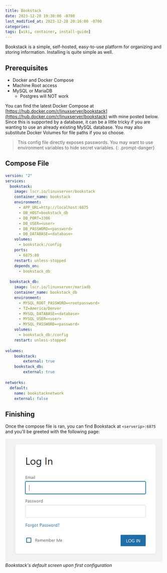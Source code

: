 ```yaml
---
title: Bookstack
date: 2023-12-28 19:30:00 -0700
last_modified_at: 2023-12-28 20:16:00 -0700
categories: 
tags: [wiki, container, install-guide]
---
```


Bookstack is a simple, self-hosted, easy-to-use platform for organizing and storing information. Installing is quite simple as well.

## Prerequisites
- Docker and Docker Compose
- Machine Root access
- MySQL or MariaDB
    - Postgres will NOT work

You can find the latest Docker Compose at [https://hub.docker.com/r/linuxserver/bookstack](https://hub.docker.com/r/linuxserver/bookstack) with mine posted below. Since this is supported by a database, it can be a little tricky if you are wanting to use an already existing MySQL database. You may also substitute Docker Volumes for file paths if you so choose.

> This config file directly exposes passwords. You may want to use environment variables to hide secret variables.
{: .prompt-danger}

## Compose File
```yaml
version: "2"
services:
  bookstack:
    image: lscr.io/linuxserver/bookstack
    container_name: bookstack
    environment:
      - APP_URL=http://localhost:6875
      - DB_HOST=bookstack_db
      - DB_PORT=3306
      - DB_USER=<user>
      - DB_PASSWORD=<password>
      - DB_DATABASE=<database>
    volumes:
      - bookstack:/config
    ports:
      - 6875:80
    restart: unless-stopped
    depends_on:
      - bookstack_db
  
  bookstack_db:
    image: lscr.io/linuxserver/mariadb
    container_name: bookstack_db
    environment:
      - MYSQL_ROOT_PASSWORD=<rootpassword>
      - TZ=America/Denver
      - MYSQL_DATABASE=<database>
      - MYSQL_USER=<user>
      - MYSQL_PASSWORD=<password>
    volumes:
      - bookstack_db:/config
    restart: unless-stopped

volumes:
    bookstack:
        external: true
    bookstack_db:
        external: true

networks:
  default:
    name: bookstacknetwork
    external: false
```

## Finishing
Once the compose file is ran, you can find Bookstack at `<serverip>:6875` and you'll be greeted with the following page:

![Bookstack login screen](/assets/img/bookstack.png)
_Bookstack's default screen upon first configuration_